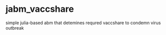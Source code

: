 # jabm_vaccshare
simple julia-based abm that detemines requred vaccshare to condemn virus outbreak

